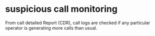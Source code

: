 # suspicious call monitoring 
From call detailed Report (CDR), call logs are checked if any particular operator is generating more calls than usual.
